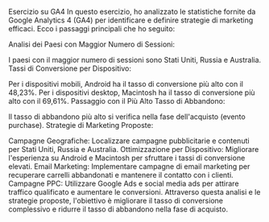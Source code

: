 Esercizio su GA4
In questo esercizio, ho analizzato le statistiche fornite da Google Analytics 4 (GA4) per identificare e definire strategie di marketing efficaci. Ecco i passaggi principali che ho seguito:

Analisi dei Paesi con Maggior Numero di Sessioni:

I paesi con il maggior numero di sessioni sono Stati Uniti, Russia e Australia.
Tassi di Conversione per Dispositivo:

Per i dispositivi mobili, Android ha il tasso di conversione più alto con il 48,23%.
Per i dispositivi desktop, Macintosh ha il tasso di conversione più alto con il 69,61%.
Passaggio con il Più Alto Tasso di Abbandono:

Il tasso di abbandono più alto si verifica nella fase dell'acquisto (evento purchase).
Strategie di Marketing Proposte:

Campagne Geografiche: Localizzare campagne pubblicitarie e contenuti per Stati Uniti, Russia e Australia.
Ottimizzazione per Dispositivo: Migliorare l'esperienza su Android e Macintosh per sfruttare i tassi di conversione elevati.
Email Marketing: Implementare campagne di email marketing per recuperare carrelli abbandonati e mantenere il contatto con i clienti.
Campagne PPC: Utilizzare Google Ads e social media ads per attirare traffico qualificato e aumentare le conversioni.
Attraverso questa analisi e le strategie proposte, l'obiettivo è migliorare il tasso di conversione complessivo e ridurre il tasso di abbandono nella fase di acquisto.
